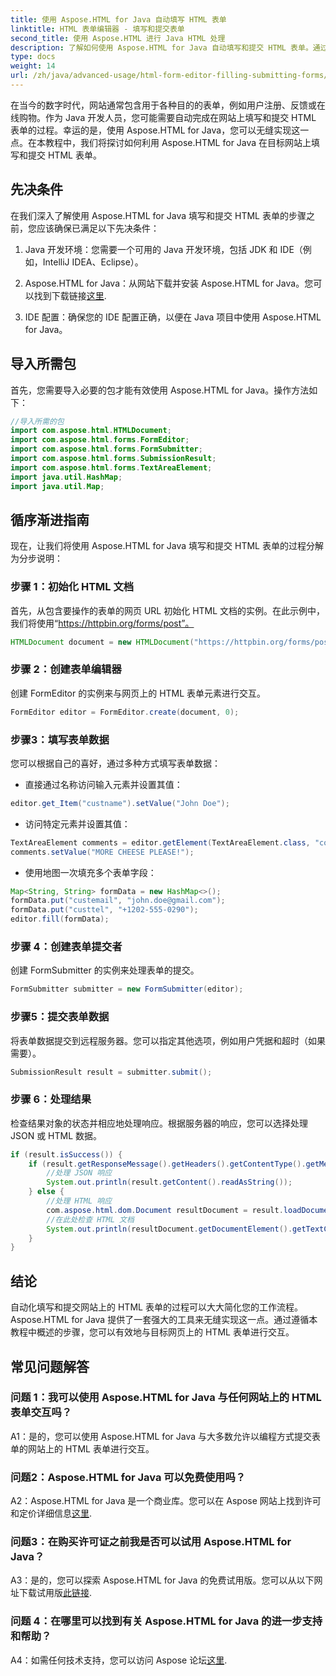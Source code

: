 ```yaml
---
title: 使用 Aspose.HTML for Java 自动填写 HTML 表单
linktitle: HTML 表单编辑器 - 填写和提交表单
second_title: 使用 Aspose.HTML 进行 Java HTML 处理
description: 了解如何使用 Aspose.HTML for Java 自动填写和提交 HTML 表单。通过本教程简化 Web 交互。
type: docs
weight: 14
url: /zh/java/advanced-usage/html-form-editor-filling-submitting-forms/
---
```

在当今的数字时代，网站通常包含用于各种目的的表单，例如用户注册、反馈或在线购物。作为 Java 开发人员，您可能需要自动完成在网站上填写和提交 HTML 表单的过程。幸运的是，使用 Aspose.HTML for Java，您可以无缝实现这一点。在本教程中，我们将探讨如何利用 Aspose.HTML for Java 在目标网站上填写和提交 HTML 表单。

## 先决条件

在我们深入了解使用 Aspose.HTML for Java 填写和提交 HTML 表单的步骤之前，您应该确保已满足以下先决条件：

1. Java 开发环境：您需要一个可用的 Java 开发环境，包括 JDK 和 IDE（例如，IntelliJ IDEA、Eclipse）。

2.  Aspose.HTML for Java：从网站下载并安装 Aspose.HTML for Java。您可以找到下载链接[这里](https://releases.aspose.com/html/java/).

3. IDE 配置：确保您的 IDE 配置正确，以便在 Java 项目中使用 Aspose.HTML for Java。

## 导入所需包

首先，您需要导入必要的包才能有效使用 Aspose.HTML for Java。操作方法如下：

```java
//导入所需的包
import com.aspose.html.HTMLDocument;
import com.aspose.html.forms.FormEditor;
import com.aspose.html.forms.FormSubmitter;
import com.aspose.html.forms.SubmissionResult;
import com.aspose.html.forms.TextAreaElement;
import java.util.HashMap;
import java.util.Map;
```

## 循序渐进指南

现在，让我们将使用 Aspose.HTML for Java 填写和提交 HTML 表单的过程分解为分步说明：

### 步骤 1：初始化 HTML 文档

首先，从包含要操作的表单的网页 URL 初始化 HTML 文档的实例。在此示例中，我们将使用“https://httpbin.org/forms/post”。

```java
HTMLDocument document = new HTMLDocument("https://httpbin.org/forms/post”);
```

### 步骤 2：创建表单编辑器

创建 FormEditor 的实例来与网页上的 HTML 表单元素进行交互。

```java
FormEditor editor = FormEditor.create(document, 0);
```

### 步骤3：填写表单数据

您可以根据自己的喜好，通过多种方式填写表单数据：

- 直接通过名称访问输入元素并设置其值：

```java
editor.get_Item("custname").setValue("John Doe");
```

- 访问特定元素并设置其值：

```java
TextAreaElement comments = editor.getElement(TextAreaElement.class, "comments");
comments.setValue("MORE CHEESE PLEASE!");
```

- 使用地图一次填充多个表单字段：

```java
Map<String, String> formData = new HashMap<>();
formData.put("custemail", "john.doe@gmail.com");
formData.put("custtel", "+1202-555-0290");
editor.fill(formData);
```

### 步骤 4：创建表单提交者

创建 FormSubmitter 的实例来处理表单的提交。

```java
FormSubmitter submitter = new FormSubmitter(editor);
```

### 步骤5：提交表单数据

将表单数据提交到远程服务器。您可以指定其他选项，例如用户凭据和超时（如果需要）。

```java
SubmissionResult result = submitter.submit();
```

### 步骤 6：处理结果

检查结果对象的状态并相应地处理响应。根据服务器的响应，您可以选择处理 JSON 或 HTML 数据。

```java
if (result.isSuccess()) {
    if (result.getResponseMessage().getHeaders().getContentType().getMediaType().equals("application/json")) {
        //处理 JSON 响应
        System.out.println(result.getContent().readAsString());
    } else {
        //处理 HTML 响应
        com.aspose.html.dom.Document resultDocument = result.loadDocument();
        //在此处检查 HTML 文档
        System.out.println(resultDocument.getDocumentElement().getTextContent());
    }
}
```

## 结论

自动化填写和提交网站上的 HTML 表单的过程可以大大简化您的工作流程。Aspose.HTML for Java 提供了一套强大的工具来无缝实现这一点。通过遵循本教程中概述的步骤，您可以有效地与目标网页上的 HTML 表单进行交互。

## 常见问题解答

### 问题 1：我可以使用 Aspose.HTML for Java 与任何网站上的 HTML 表单交互吗？

A1：是的，您可以使用 Aspose.HTML for Java 与大多数允许以编程方式提交表单的网站上的 HTML 表单进行交互。

### 问题2：Aspose.HTML for Java 可以免费使用吗？

 A2：Aspose.HTML for Java 是一个商业库。您可以在 Aspose 网站上找到许可和定价详细信息[这里](https://purchase.aspose.com/buy).

### 问题3：在购买许可证之前我是否可以试用 Aspose.HTML for Java？

 A3：是的，您可以探索 Aspose.HTML for Java 的免费试用版。您可以从以下网址下载试用版[此链接](https://releases.aspose.com/).

### 问题 4：在哪里可以找到有关 Aspose.HTML for Java 的进一步支持和帮助？

 A4：如需任何技术支持，您可以访问 Aspose 论坛[这里](https://forum.aspose.com/).